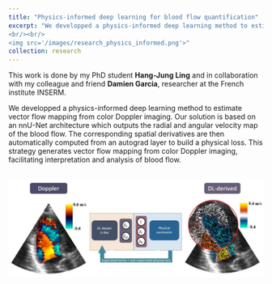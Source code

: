 ```yaml
---
title: "Physics-informed deep learning for blood flow quantification"
excerpt: "We developped a physics-informed deep learning method to estimate vector flow mapping from color Doppler imaging. This strategy has the potential to facilitate the analysis of the blood flow during clinical exams. 
<br/><br/>
<img src='/images/research_physics_informed.png'>"
collection: research
---
```


This work is done by my PhD student <strong>Hang-Jung Ling</strong> and in collaboration with my colleague and friend <strong>Damien Garcia</strong>, researcher at the French institute INSERM.

We developped a physics-informed deep learning method to estimate vector flow mapping from color Doppler imaging.
Our solution is based on an nnU-Net architecture which outputs the radial and angular velocity map of the blood flow. The corresponding spatial derivatives are then automatically computed from an autograd layer to build a physical loss. This strategy generates vector flow mapping from color Doppler imaging, facilitating interpretation and analysis of blood flow.   

<br>
<img src='/images/research_physics_informed_full.png'>


